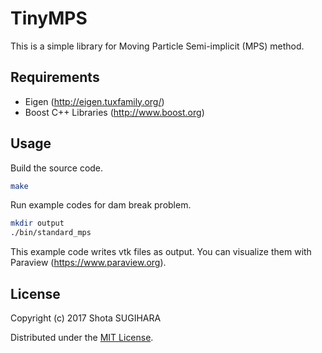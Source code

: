 # TinyMPS
This is a simple library for Moving Particle Semi-implicit (MPS) method.

## Requirements
- Eigen (http://eigen.tuxfamily.org/)
- Boost C++ Libraries (http://www.boost.org)

## Usage
Build the source code.
```bash
make
```

Run example codes for dam break problem.
```bash
mkdir output
./bin/standard_mps
```
This example code writes vtk files as output.
You can visualize them with Paraview (https://www.paraview.org).

## License
Copyright (c) 2017 Shota SUGIHARA

Distributed under the [MIT License](LICENSE).

